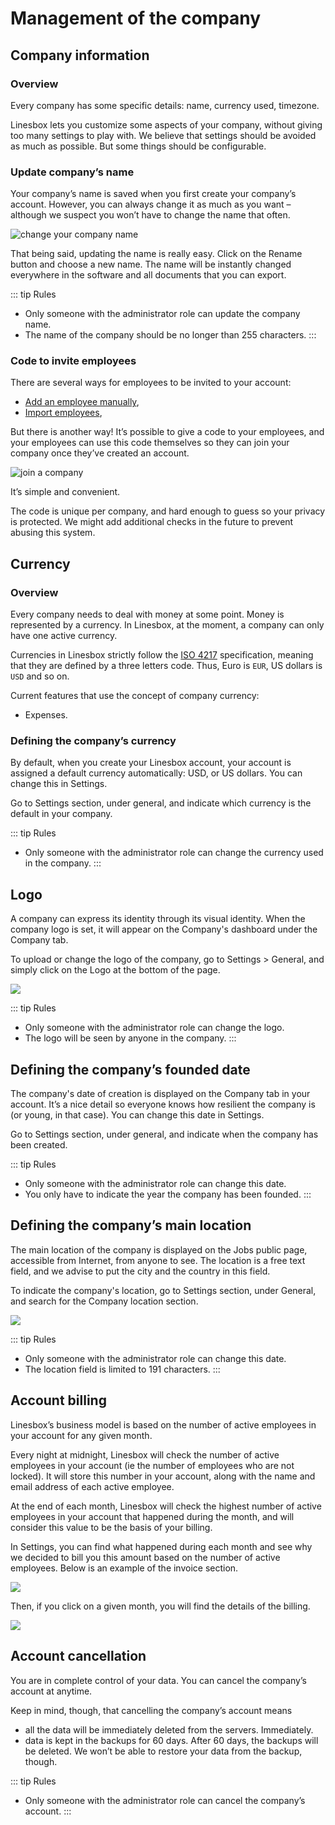 # Management of the company

## Company information

### Overview

Every company has some specific details: name, currency used, timezone.

Linesbox lets you customize some aspects of your company, without giving too many settings to play with. We believe that settings should be avoided as much as possible. But some things should be configurable.

### Update company’s name

Your company’s name is saved when you first create your company’s account. However, you can always change it as much as you want – although we suspect you won’t have to change the name that often.

![change your company name](./img/adminland_general_company_name.png)

That being said, updating the name is really easy. Click on the Rename button and choose a new name. The name will be instantly changed everywhere in the software and all documents that you can export.

::: tip Rules
* Only someone with the administrator role can update the company name.
* The name of the company should be no longer than 255 characters.
:::

### Code to invite employees

There are several ways for employees to be invited to your account:

- [Add an employee manually](/documentation/manage/employee-management.html#add-a-new-employee),
- [Import employees](/documentation/manage/employee-management.html#importing-employees),

But there is another way! It’s possible to give a code to your employees, and your employees can use this code themselves so they can join your company once they’ve created an account.

![join a company](./img/adminland_general_join_company.png)

It’s simple and convenient.

The code is unique per company, and hard enough to guess so your privacy is protected. We might add additional checks in the future to prevent abusing this system.

## Currency

### Overview

Every company needs to deal with money at some point. Money is represented by a currency. In Linesbox, at the moment, a company can only have one active currency.

Currencies in Linesbox strictly follow the [ISO 4217](https://en.wikipedia.org/wiki/ISO_4217) specification, meaning that they are defined by a three letters code. Thus, Euro is `EUR`, US dollars is `USD` and so on.

Current features that use the concept of company currency:

* Expenses.

### Defining the company’s currency

By default, when you create your Linesbox account, your account is assigned a default currency automatically: USD, or US dollars. You can change this in Settings.

Go to Settings section, under general, and indicate which currency is the default in your company.

::: tip Rules
* Only someone with the administrator role can change the currency used in the company.
:::

## Logo

A company can express its identity through its visual identity. When the company logo is set, it will appear on the Company's dashboard under the Company tab.

To upload or change the logo of the company, go to Settings > General, and simply click on the Logo at the bottom of the page.

![](./img/adminland_general_company_logo.png)

::: tip Rules
* Only someone with the administrator role can change the logo.
* The logo will be seen by anyone in the company.
:::

## Defining the company’s founded date

The company's date of creation is displayed on the Company tab in your account. It’s a nice detail so everyone knows how resilient the company is (or young, in that case). You can change this date in Settings.

Go to Settings section, under general, and indicate when the company has been created.

::: tip Rules
* Only someone with the administrator role can change this date.
* You only have to indicate the year the company has been founded.
:::

## Defining the company’s main location

The main location of the company is displayed on the Jobs public page, accessible from Internet, from anyone to see. The location is a free text field, and we advise to put the city and the country in this field.

To indicate the company's location, go to Settings section, under General, and search for the Company location section.

![](./img/adminland_general_company_location.png)

::: tip Rules
* Only someone with the administrator role can change this date.
* The location field is limited to 191 characters.
:::

## Account billing

Linesbox’s business model is based on the number of active employees in your account for any given month.

Every night at midnight, Linesbox will check the number of active employees in your account (ie the number of employees who are not locked). It will store this number in your account, along with the name and email address of each active employee.

At the end of each month, Linesbox will check the highest number of active employees in your account that happened during the month, and will consider this value to be the basis of your billing.

In Settings, you can find what happened during each month and see why we decided to bill you this amount based on the number of active employees. Below is an example of the invoice section.

![](./img/adminland_billing_index.png)

Then, if you click on a given month, you will find the details of the billing.

![](./img/adminland_billing_show.png)

## Account cancellation

You are in complete control of your data. You can cancel the company’s account at anytime.

Keep in mind, though, that cancelling the company’s account means

* all the data will be immediately deleted from the servers. Immediately.
* data is kept in the backups for 60 days. After 60 days, the backups will be deleted. We won’t be able to restore your data from the backup, though.

::: tip Rules
* Only someone with the administrator role can cancel the company’s account.
:::

